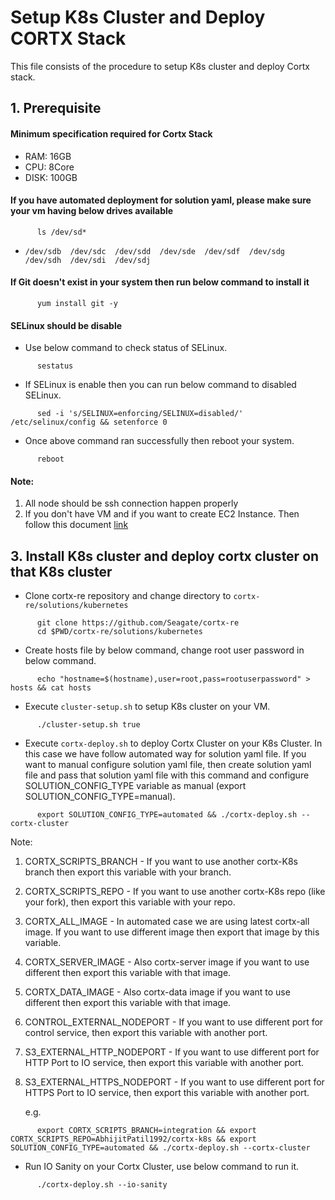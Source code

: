 # Setup K8s Cluster and Deploy CORTX Stack

   This file consists of the procedure to setup K8s cluster and deploy Cortx stack.

## 1. Prerequisite 
#### Minimum specification required for Cortx Stack
   - RAM: 16GB
   - CPU: 8Core
   - DISK: 100GB

#### If you have automated deployment for solution yaml, please make sure your vm having below drives available
```
      ls /dev/sd*
```
   - `/dev/sdb  /dev/sdc  /dev/sdd  /dev/sde  /dev/sdf  /dev/sdg  /dev/sdh  /dev/sdi  /dev/sdj`

#### If Git doesn't exist in your system then run below command to install it

```
      yum install git -y
```
#### SELinux should be disable
   - Use below command to check status of SELinux.
```
      sestatus
```
   - If SELinux is enable then you can run below command to disabled SELinux.

```
      sed -i 's/SELINUX=enforcing/SELINUX=disabled/' /etc/selinux/config && setenforce 0
```

   - Once above command ran successfully then reboot your system.

```
      reboot
```   
#### Note: 
 1. All node should be ssh connection happen properly
 2. If you don't have VM and if you want to create EC2 Instance. Then follow this document [link](https://github.com/Seagate/cortx-re/blob/main/solutions/community-deploy/cloud/AWS/README.md)

## 3. Install K8s cluster and deploy cortx cluster on that K8s cluster

   - Clone cortx-re repository and change directory to `cortx-re/solutions/kubernetes`
```
      git clone https://github.com/Seagate/cortx-re 
      cd $PWD/cortx-re/solutions/kubernetes
```
   - Create hosts file by below command, change root user password in below command.
```
      echo "hostname=$(hostname),user=root,pass=rootuserpassword" > hosts && cat hosts
```
   - Execute `cluster-setup.sh` to setup K8s cluster on your VM.
```
      ./cluster-setup.sh true
```
   - Execute `cortx-deploy.sh` to deploy Cortx Cluster on your K8s Cluster. In this case we have follow automated way for solution yaml file. If you want to manual configure solution yaml file, then create solution yaml file and pass that solution yaml file with this command and configure SOLUTION_CONFIG_TYPE variable as manual (export SOLUTION_CONFIG_TYPE=manual).
```
      export SOLUTION_CONFIG_TYPE=automated && ./cortx-deploy.sh --cortx-cluster
```

   Note:
   1. CORTX_SCRIPTS_BRANCH - If you want to use another cortx-K8s branch then export this variable with your branch.
   2. CORTX_SCRIPTS_REPO - If you want to use another cortx-K8s repo (like your fork), then export this variable with your repo.
   3. CORTX_ALL_IMAGE - In automated case we are using latest cortx-all image. If you want to use different image then export that image by this variable.
   4. CORTX_SERVER_IMAGE - Also cortx-server image if you want to use different then export this variable with that image.
   5. CORTX_DATA_IMAGE - Also cortx-data image if you want to use different then export this variable with that image.
   6. CONTROL_EXTERNAL_NODEPORT - If you want to use different port for control service, then export this variable with another port.
   7. S3_EXTERNAL_HTTP_NODEPORT - If you want to use different port for HTTP Port to IO service, then export this variable with another port.
   8. S3_EXTERNAL_HTTPS_NODEPORT - If you want to use different port for HTTPS Port to IO service, then export this variable with another port.

      e.g.
```
      export CORTX_SCRIPTS_BRANCH=integration && export CORTX_SCRIPTS_REPO=AbhijitPatil1992/cortx-k8s && export SOLUTION_CONFIG_TYPE=automated && ./cortx-deploy.sh --cortx-cluster
```

   - Run IO Sanity on your Cortx Cluster, use below command to run it.
```
      ./cortx-deploy.sh --io-sanity
```
